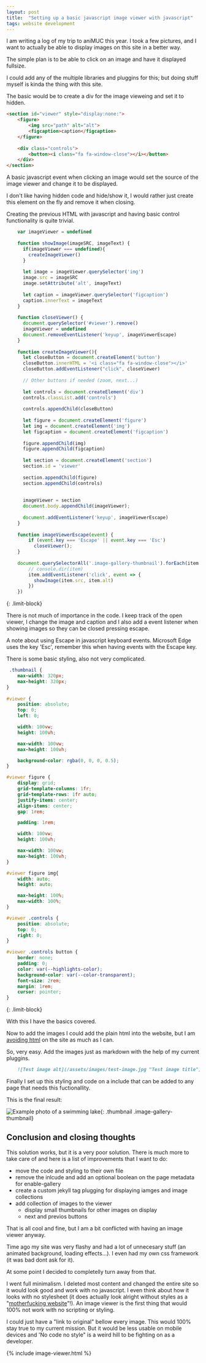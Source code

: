 ```yaml
---
layout: post
title:  "Setting up a basic javascript image viewer with javascript"
tags: website development
---
```

I am writing a log of my trip to aniMUC this year. 
I took a few pictures, and I want to actually be able to display images on this site in a better way.

The simple plan is to be able to click on an image and have it displayed fullsize.

I could add any of the multiple libraries and pluggins for this; but doing stuff myself is kinda the thing with this site.

The basic would be to create a div for the image vieweing and set it to hidden.

```html
<section id="viewer" style="display:none:">
    <figure>
        <img src="path" alt="alt">
        <figcaption>caption</figcaption>
    </figure>
    
    <div class="controls">
        <button><i class="fa fa-window-close"></i></button>
    </div>
</section>
```

A basic javascript event when clicking an image would set the source of the image viewer and change it to be displayed.

I don't like having hidden code and hide/show it, I would rather just create this element on the fly and remove it when closing.

Creating the previous HTML with javascript and having basic control functionality is quite trivial.

```javascript
    var imageViewer = undefined
    
    function showImage(imageSRC, imageText) {
      if(imageViewer === undefined){
        createImageViewer()
      }
    
      let image = imageViewer.querySelector('img')
      image.src = imageSRC
      image.setAttribute('alt', imageText)
    
      let caption = imageViewer.querySelector('figcaption')
      caption.innerText = imageText
    }
    
    function closeViewer() {
      document.querySelector('#viewer').remove()
      imageViewer = undefined
      document.removeEventListener('keyup', imageViewerEscape)
    } 
    
    function createImageViewer(){
      let closeButton = document.createElement('button')
      closeButton.innerHTML = '<i class="fa fa-window-close"></i>' 
      closeButton.addEventListener("click", closeViewer)
    
      // Other buttons if needed (zoom, next...)
    
      let controls = document.createElement('div')
      controls.classList.add('controls')
    
      controls.appendChild(closeButton) 
    
      let figure = document.createElement('figure')
      let img = document.createElement('img')
      let figcaption = document.createElement('figcaption')
    
      figure.appendChild(img) 
      figure.appendChild(figcaption) 
    
      let section = document.createElement('section')
      section.id = 'viewer'
    
      section.appendChild(figure)
      section.appendChild(controls)
    
    
      imageViewer = section
      document.body.appendChild(imageViewer);
    
      document.addEventListener('keyup', imageViewerEscape)
    }
    
    function imageViewerEscape(event) {
        if (event.key === 'Escape' || event.key === 'Esc') 
          closeViewer();
    }
    
    document.querySelectorAll('.image-gallery-thumbnail').forEach(item => {
        // console.dir(item)
        item.addEventListener('click', event => {
          showImage(item.src, item.alt)
        })
    })
```
{: .limit-block}

There is not much of importance in the code. I keep track of the open viewer, I change the image and caption and I also add a event listener when showing images so they can be closed pressing escape.

A note about using Escape in javascript keyboard events. Microsoft Edge uses the key 'Esc', remember this when having events with the Escape key.

There is some basic styling, also not very complicated.

```css
 .thumbnail {
    max-width: 320px;
    max-height: 320px;
}
  
#viewer {
    position: absolute;
    top: 0;
    left: 0;

    width: 100vw;
    height: 100vh;

    max-width: 100vw;
    max-height: 100vh;

    background-color: rgba(0, 0, 0, 0.5);
}

#viewer figure {
    display: grid;
    grid-template-columns: 1fr;
    grid-template-rows: 1fr auto;
    justify-items: center;
    align-items: center;
    gap: 1rem;

    padding: 1rem;

    width: 100vw;
    height: 100vh;

    max-width: 100vw;
    max-height: 100vh;
}

#viewer figure img{
    width: auto;
    height: auto;

    max-height: 100%;
    max-width: 100%;
}

#viewer .controls {
    position: absolute;
    top: 0;
    right: 0;
}

#viewer .controls button {
    border: none;
    padding: 0;
    color: var(--highlights-color);
    background-color: var(--color-transparent);
    font-size: 2rem;
    margin: 1rem;
    cursor: pointer;
}
```
{: .limit-block}

With this I have the basics covered. 

Now to add the images I could add the plain html into the website, but I am [avoiding html](https://alniarez.de/2022/01/30/conversion-to-markdown) on the site as much as I can. 

So, very easy. Add the images just as markdown with the help of my current pluggins.

```markdown
    ![Test image alt](/assets/images/test-image.jpg "Test image title"){: .thumbnail .image-gallery-thumbnail}
```

Finally I set up this styling and code on a include that can be added to any page that needs this fuctionallity.

This is the final result:

![Example photo of a swimming lake](/assets/images/blog/2023-05-04/example.jpg "Example photo of a swimming lake"){: .thumbnail .image-gallery-thumbnail}

## Conclusion and closing thoughts

This solution works, but it is a very poor solution. There is much more to take care of and here is a list of improvements that I want to do:

* move the code and styling to their own file
* remove the inlcude and add an optional boolean on the page metadata for enable-gallery
* create a custom jekyll tag plugging for displaying iamges and image collections
* add collection of images to the viewer
    - display small thumbnails for other images on display
    - next and previos buttons

That is all cool and fine, but I am a bit conflicted with having an image viewer anyway.

Time ago my site was very flashy and had a lot of unnecesary stuff (an animated background, loading effects...). I even had my own css framework (it was bad dont ask for it).

At some point I decided to completelly turn away from that.

I went full minimalism.
I deleted most content and changed the entire site so it would look good and work with no javascript.
I even think about how it looks with no stylesheet (it does actually look alright without styles as a "[motherfucking website](https://motherfuckingwebsite.com/)"!).
An image viewer is the first thing that would 100% not work with no scripting or styling.

I could just have a "link to original" bellow every image. This would 100% stay true to my current mission. But it would be less usable on mobile devices and 'No code no style" is a weird hill to be fighting on as a developer. 

{% include image-viewer.html %}